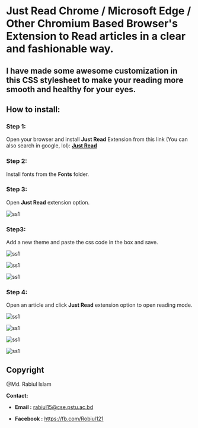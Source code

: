 # Just Read Chrome / Microsoft Edge / Other Chromium Based Browser's Extension to Read articles in a clear and fashionable way.
## I have made some awesome customization in this CSS stylesheet to make your reading more smooth and healthy for your eyes.

## How to install:

### Step 1:
Open your browser and install **Just Read** Extension from this link (You can also search in google, lol): **[Just Read](https://chrome.google.com/webstore/detail/just-read/dgmanlpmmkibanfdgjocnabmcaclkmod)**


### Step 2:
Install fonts from the **Fonts** folder.


### Step 3:
Open **Just Read** extension option.

![ss1](Screenshots/image1.png)


### Step3:
Add a new theme and paste the css code in the box and save.


![ss1](Screenshots/image2.png)


![ss1](Screenshots/image3.png)


![ss1](Screenshots/image4.png)


### Step 4:
Open an article and click **Just Read** extension option to open reading mode.

![ss1](Screenshots/image5.png)


![ss1](Screenshots/image7.png)


![ss1](Screenshots/image8.png)


![ss1](Screenshots/image9.png)


## Copyright

@Md. Rabiul Islam

**Contact:**

- **Email :** <rabiul15@cse.pstu.ac.bd>

- **Facebook :** <https://fb.com/Robiul121>
